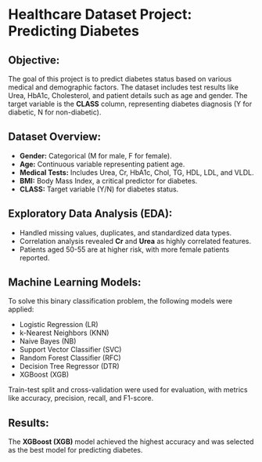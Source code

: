 # Healthcare Dataset Project: Predicting Diabetes

## Objective:
The goal of this project is to predict diabetes status based on various medical and demographic factors. The dataset includes test results like Urea, HbA1c, Cholesterol, and patient details such as age and gender. The target variable is the **CLASS** column, representing diabetes diagnosis (Y for diabetic, N for non-diabetic).

## Dataset Overview:
- **Gender:** Categorical (M for male, F for female).
- **Age:** Continuous variable representing patient age.
- **Medical Tests:** Includes Urea, Cr, HbA1c, Chol, TG, HDL, LDL, and VLDL.
- **BMI:** Body Mass Index, a critical predictor for diabetes.
- **CLASS:** Target variable (Y/N) for diabetes status.

## Exploratory Data Analysis (EDA):
- Handled missing values, duplicates, and standardized data types.
- Correlation analysis revealed **Cr** and **Urea** as highly correlated features.
- Patients aged 50-55 are at higher risk, with more female patients reported.

## Machine Learning Models:
To solve this binary classification problem, the following models were applied:
- Logistic Regression (LR)
- k-Nearest Neighbors (KNN)
- Naive Bayes (NB)
- Support Vector Classifier (SVC)
- Random Forest Classifier (RFC)
- Decision Tree Regressor (DTR)
- XGBoost (XGB)

Train-test split and cross-validation were used for evaluation, with metrics like accuracy, precision, recall, and F1-score.

## Results:
The **XGBoost (XGB)** model achieved the highest accuracy and was selected as the best model for predicting diabetes.
